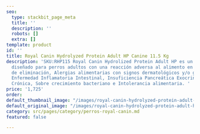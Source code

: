 ```yaml
---
seo:
  type: stackbit_page_meta
  title: ''
  description: ''
  robots: []
  extra: []
template: product
id: ''
title: Royal Canin Hydrolyzed Protein Adult HP Canine 11.5 Kg
description: 'SKU:RHP115 Royal Canin Hydrolized Protein Adult HP es un alimento seco
  diseñado para perros adultos con una reacción adversa al alimento en caso de: Dieta
  de eliminación, Alergias alimentarias con signos dermatológicos y/o gastrointestinales,
  Enfermedad Inflamatoria Intestinal, Insuficiencia Pancreática Exocrina, Diarrea
  Crónica, Sobre crecimiento bacteriano e Intolerancia alimentaria. '
price: '1,725'
order: 
default_thumbnail_image: "/images/royal-canin-hydrolyzed-protein-adult-hp-canine.jpg"
default_original_image: "/images/royal-canin-hydrolyzed-protein-adult-hp-canine.jpg"
category: src/pages/category/perros-royal-canin.md
featured: false

---
```

